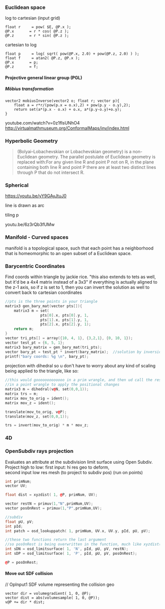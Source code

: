 ### Euclidean space
log to cartesian (input grid)
```
float r     = pow( $E, @P.x );
@P.x       = r * cos( @P.z );
@P.z       = r * sin( @P.z );
```

cartesian to log
```
float p     = log( sqrt( pow(@P.x, 2.0) + pow(@P.z, 2.0) ) );
float f     = atan2( @P.z, @P.x );
@P.x       = p;
@P.z       = f;
```

#### Projective general linear group (PGL)


##### Möbius transformation
```
vector2 mobiusInverse(vector2 o; float r; vector p){
	float a = r*r/(pow(p.x = o.x),2) + pow(p.y - o.y),2);
    return set(a*(p.x - o.x) + o.x, a*(p.y-o.y)+o.y);
}
```

youtube.com/watch?v=0z1fIsUNhO4
http://virtualmathmuseum.org/ConformalMaps/inv/index.html

### Hyperbolic Geometry
>(Bolyai–Lobachevskian or Lobachevskian geometry) is a non-Euclidean geometry. The parallel postulate of Euclidean geometry is replaced with:For any given line R and point P not on R, in the plane containing both line R and point P there are at least two distinct lines through P that do not intersect R.

### Spherical

https://youtu.be/yY9GAyJtuJ0



line is drawn as arc  

tiling p

youtu.be/6z3rQb3fUMw



### Manifold - Curved spaces
manifold is a topological space, such that each point has a neighborhood that is homeomorphic to an open subset of a Euclidean space.

### Barycentric Coordinates
Find coords within triangle by jackie rice. "this also extends to tets as well, but it'd be a 4x4 matrix instead of a 3x3"   if everything is actually aligned to the z-1 axis, so if z is set to 1, then you can invert the solution as well to convert back to cartesian coordinates  

```cpp
//pts is the three points in your triangle
matrix3 gen_bary_mat(vector pts[]){
    matrix3 m = set(
                pts[0].x, pts[0].y, 1,
                pts[1].x, pts[1].y, 1,
                pts[2].x, pts[2].y, 1);
    return m;
}
vector tri_pts[] = array({10, 4, 1}, {3,2,1}, {0, 10, 1});
vector test_pt = {6, 5, 1};
matrix3 bary_matrix = gen_bary_mat(tri_pts);
vector bary_pt = test_pt * invert(bary_matrix);  //solution by inversion, this is big brain
printf("bary coords: %g \n", bary_pt);
```

projection with dihedral so u don't have to worry about any kind of scaling being applied to the triangle, like so:
```cpp
//this would gooooooooooooo in a prim wrangle, and then ud call the resulting trs matrix
//in a point wrangle to apply the positional changes
matrix3 m = dihedral(v@N, set(0,0,1));
matrix trs = m;
matrix mov_to_orig = ident();
matrix mov_z = ident();

translate(mov_to_orig, v@P);
translate(mov_z, set(0,0,1));

trs = invert(mov_to_orig) * m * mov_z;
```


###  4D






### OpenSubdiv rays projection
Evaluates an attribute at the subdivision limit surface using Open Subdiv.
Project high to low:
first input: hi res geo to deform,   
second input low res mesh (to project to subdiv pos)
(run on points)
```cpp
int primNum;
vector UV;

float dist = xyzdist( 1, @P, primNum, UV);

vector restN = primuv(1,"N",primNum,UV);
vector posOnRest = primuv(1,"P",primNum,UV);

//subdiv
float pU, pV;
int pId;
int patch = osd_lookuppatch( 1, primNum, UV.x, UV.y, pId, pU, pV);

//these two functions return the last argument
//so posOnRest is being overwritten in the function, much like xyzdist()
int sDN = osd_limitsurface( 1, 'N', pId, pU, pV, restN);
int sDP = osd_limitsurface( 1, 'P', pId, pU, pV, posOnRest);

@P = posOnRest;
```
#### Move out SDF collision

// OpInput1  SDF volume representing the collision geo
```
vector dir = volumegradient( 1, 0, @P);
vector dist = abs(volumesample( 1, 0, @P));
v@P += dir * dist;
```
